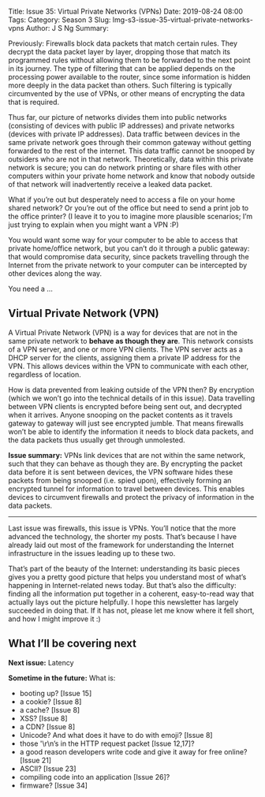 Title: Issue 35: Virtual Private Networks (VPNs)
Date: 2019-08-24 08:00
Tags: 
Category: Season 3
Slug: lmg-s3-issue-35-virtual-private-networks-vpns
Author: J S Ng
Summary: 

Previously: Firewalls block data packets that match certain rules. They decrypt the data packet layer by layer, dropping those that match its programmed rules without allowing them to be forwarded to the next point in its journey. The type of filtering that can be applied depends on the processing power available to the router, since some information is hidden more deeply in the data packet than others. Such filtering is typically circumvented by the use of VPNs, or other means of encrypting the data that is required.

Thus far, our picture of networks divides them into public networks (consisting of devices with public IP addresses) and private networks (devices with private IP addresses). Data traffic between devices in the same private network goes through their common gateway without getting forwarded to the rest of the internet. This data traffic cannot be snooped by outsiders who are not in that network. Theoretically, data within this private network is secure; you can do network printing or share files with other computers within your private home network and know that nobody outside of that network will inadvertently receive a leaked data packet.

What if you’re out but desperately need to access a file on your home shared network? Or you’re out of the office but need to send a print job to the office printer? (I leave it to you to imagine more plausible scenarios; I’m just trying to explain when you might want a VPN :P)

You would want some way for your computer to be able to access that private home/office network, but you can’t do it through a public gateway: that would compromise data security, since packets travelling through the Internet from the private network to your computer can be intercepted by other devices along the way.

You need a …

## Virtual Private Network (VPN)

A Virtual Private Network (VPN) is a way for devices that are not in the same private network to **behave as though they are**. This network consists of a VPN server, and one or more VPN clients. The VPN server acts as a DHCP server for the clients, assigning them a private IP address for the VPN. This allows devices within the VPN to communicate with each other, regardless of location.

How is data prevented from leaking outside of the VPN then? By encryption (which we won’t go into the technical details of in this issue). Data travelling between VPN clients is encrypted before being sent out, and decrypted when it arrives. Anyone snooping on the packet contents as it travels gateway to gateway will just see encrypted jumble. That means firewalls won’t be able to identify the information it needs to block data packets, and the data packets thus usually get through unmolested.

**Issue summary:** VPNs link devices that are not within the same network, such that they can behave as though they are. By encrypting the packet data before it is sent between devices, the VPN software hides these packets from being snooped (i.e. spied upon), effectively forming an encrypted tunnel for information to travel between devices. This enables devices to circumvent firewalls and protect the privacy of information in the data packets.

-----

Last issue was firewalls, this issue is VPNs. You’ll notice that the more advanced the technology, the shorter my posts. That’s because I have already laid out most of the framework for understanding the Internet infrastructure in the issues leading up to these two.

That’s part of the beauty of the Internet: understanding its basic pieces gives you a pretty good picture that helps you understand most of what’s happening in Internet-related news today. But that’s also the difficulty: finding all the information put together in a coherent, easy-to-read way that actually lays out the picture helpfully. I hope this newsletter has largely succeeded in doing that. If it has not, please let me know where it fell short, and how I might improve it :)

## What I’ll be covering next

**Next issue:** Latency

**Sometime in the future:** What is:

- booting up? [Issue 15]
- a cookie? [Issue 8]
- a cache? [Issue 8]
- XSS? [Issue 8]
- a CDN? [Issue 8]
- Unicode? And what does it have to do with emoji? [Issue 8]
- those '\r\n’s in the HTTP request packet [Issue 12,17]?
- a good reason developers write code and give it away for free online? [Issue 21]
- ASCII? [Issue 23]
- compiling code into an application [Issue 26]?
- firmware? [Issue 34]
